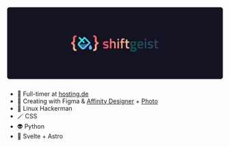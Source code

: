 <h1>
  <img alt="shiftgeist" src="https://raw.githubusercontent.com/shiftgeist/meta/main/assets/header.png" width="854">
</h1>

- 👷 Full-timer at [hosting.de](https://hosting.de)
- 🎨 Creating with Figma & [Affinity Designer](https://affinity.serif.com/en-gb/designer/) + [Photo](https://affinity.serif.com/en-gb/photo/)
- 🐧 Linux Hackerman
- 🪄 CSS
- 👽 Python
- 🧡 Svelte + Astro
